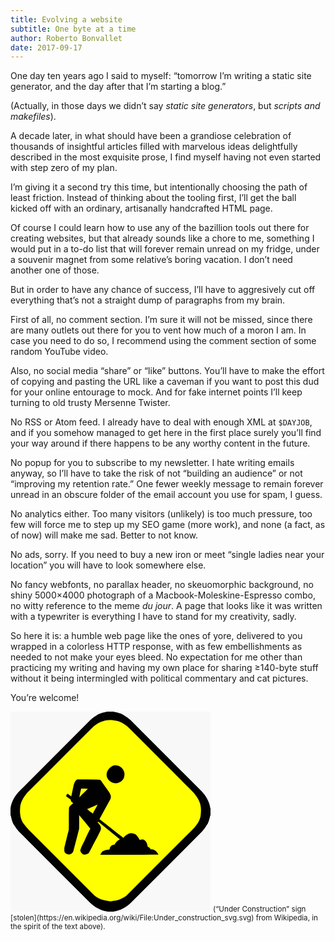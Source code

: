 ```yaml
---
title: Evolving a website
subtitle: One byte at a time
author: Roberto Bonvallet
date: 2017-09-17
---
```


One day ten years ago I said to myself:
“tomorrow I’m writing a static site generator,
and the day after that I’m starting a blog.”

(Actually, in those days we didn’t say _static site generators_,
but _scripts and makefiles_).

A decade later,
in what should have been a grandiose celebration
of thousands of insightful articles
filled with marvelous ideas
delightfully described in the most exquisite prose,
I find myself having not even started with step zero of my plan.

I’m giving it a second try this time,
but intentionally choosing the path of least friction.
Instead of thinking about the tooling first,
I’ll get the ball kicked off
with an ordinary, artisanally handcrafted HTML page.

Of course I could learn how to use
any of the bazillion tools out there for creating websites,
but that already sounds like a chore to me,
something I would put in a to-do list
that will forever remain unread on my fridge,
under a souvenir magnet from some relative’s boring vacation.
I don’t need another one of those.

But in order to have any chance of success,
I’ll have to aggresively cut off everything
that’s not a straight dump of paragraphs from my brain.

First of all, no comment section.
I’m sure it will not be missed,
since there are many outlets out there
for you to vent how much of a moron I am.
In case you need to do so,
I recommend using the comment section
of some random YouTube video.

Also, no social media “share” or “like” buttons.
You’ll have to make the effort of copying and pasting the URL like a caveman
if you want to post this dud for your online entourage to mock.
And for fake internet points
I’ll keep turning to old trusty Mersenne Twister.

No RSS or Atom feed.
I already have to deal with enough XML at <code>$DAYJOB</code>,
and if you somehow managed to get here in the first place
surely you’ll find your way around
if there happens to be any worthy content in the future.

No popup for you to subscribe to my newsletter.
I hate writing emails anyway,
so I’ll have to take the risk of not “building an audience”
or not “improving my retention rate.”
One fewer weekly message to remain forever unread
in an obscure folder of the email account you use for spam, I guess.

No analytics either.
Too many visitors (unlikely) is too much pressure,
too few will force me to step up my SEO game (more work),
and none (a fact, as of now) will make me sad.
Better to not know.

No ads, sorry.
If you need to buy a new iron or meet “single ladies near your location”
you will have to look somewhere else.

No fancy webfonts, no parallax header, no skeuomorphic background,
no shiny 5000×4000 photograph of a Macbook-Moleskine-Espresso combo,
no witty reference to the meme *du jour*.
A page that looks like it was written with a typewriter
is everything I have to stand for my creativity, sadly.

So here it is: a humble web page like the ones of yore,
delivered to you wrapped in a colorless HTTP response,
with as few embellishments as needed to not make your eyes bleed.
No expectation for me other than practicing my writing
and having my own place for sharing ≥140-byte stuff
without it being intermingled with political commentary and cat pictures.

You’re welcome!

<svg width="320" height="320" viewBox="0 0 320 320">
  <path fill="#f8f8f8" stroke="#f8f8f8" stroke-width="0.09375" d=" M 0.0 0.0 L 154.6 0.0 C 149.8 1.3 144.8 2.1 140.4 4.3 C 136.0 7.2 131.4 9.9 127.7 13.6 C 90.2 51.2 52.7 88.7 15.2 126.2 C 7.3 133.9 1.6 143.8 0.0 154.8 L 0.0 0.0 Z" />
  <path fill="#010102" stroke="#010102" stroke-width="0.09375" d=" M 154.6 0.0 L 165.2 0.0 C 171.0 1.5 177.3 2.3 182.1 6.0 C 185.6 8.3 189.3 10.6 192.3 13.6 C 230.1 51.5 268.0 89.3 305.9 127.2 C 313.2 134.7 318.4 144.3 320.0 154.7 L 320.0 165.8 C 318.7 170.3 317.9 174.9 315.9 179.1 C 312.8 183.9 309.9 188.9 305.8 192.8 C 268.3 230.4 230.7 267.9 193.2 305.5 C 185.6 313.0 176.0 318.4 165.4 320.0 L 154.7 320.0 C 144.3 318.4 134.8 313.2 127.3 306.0 C 89.3 267.9 51.3 230.0 13.3 191.9 C 10.4 189.0 8.2 185.4 5.9 182.0 C 2.3 177.3 1.7 171.3 0.0 165.8 L 0.0 154.8 C 1.6 143.8 7.3 133.9 15.2 126.2 C 52.7 88.7 90.2 51.2 127.7 13.6 C 131.4 9.9 136.0 7.2 140.4 4.3 C 144.8 2.1 149.8 1.3 154.6 0.0 Z" />
  <path fill="#f8f8f8" stroke="#f8f8f8" stroke-width="0.09375" d=" M 165.2 0.0 L 320.0 0.0 L 320.0 154.7 C 318.4 144.3 313.2 134.7 305.9 127.2 C 268.0 89.3 230.1 51.5 192.3 13.6 C 189.3 10.6 185.6 8.3 182.1 6.0 C 177.3 2.3 171.0 1.5 165.2 0.0 Z" />
  <path fill="#ffff02" stroke="#ffff02" stroke-width="0.09375" d=" M 130.9 25.8 C 139.7 17.1 152.6 11.9 165.0 14.1 C 174.7 14.8 183.5 20.1 190.2 26.8 C 224.5 61.2 258.9 95.5 293.2 129.9 C 296.5 134.3 300.4 138.6 302.1 144.0 C 305.2 150.8 305.1 158.6 304.2 165.9 C 303.3 174.4 297.9 181.3 292.4 187.4 C 256.7 223.0 221.0 258.7 185.4 294.4 C 182.8 296.7 179.6 297.9 176.6 299.5 C 171.6 302.5 165.5 302.3 160.0 303.6 C 155.1 302.5 150.1 302.3 145.4 300.5 C 141.5 298.5 137.3 297.0 134.1 293.9 C 99.6 259.3 65.1 224.9 30.6 190.4 C 27.1 187.2 24.3 183.3 21.2 179.6 C 15.0 171.0 14.4 159.9 15.9 149.8 C 17.7 142.0 22.2 135.3 27.3 129.3 C 61.9 94.8 96.3 60.3 130.9 25.8 Z" />
  <path fill="#010102" stroke="#010102" stroke-width="0.09375" d=" M 164.3 86.4 C 168.8 85.6 174.0 86.2 177.3 89.6 C 181.0 92.9 183.4 98.3 182.0 103.2 C 181.5 108.5 176.9 112.6 172.0 113.9 C 163.1 117.0 152.3 108.4 153.9 98.9 C 155.0 93.4 159.0 88.4 164.3 86.4 Z" />
  <path fill="#010102" stroke="#010102" stroke-width="0.09375" d=" M 101.1 117.8 C 102.1 114.3 103.3 110.5 106.7 108.6 C 117.2 108.7 127.6 108.7 138.0 108.7 C 140.1 108.6 142.1 109.1 144.1 109.5 C 148.2 116.1 153.2 122.1 157.5 128.6 C 159.7 131.9 161.8 136.1 159.8 140.0 C 154.0 150.7 148.0 161.3 142.3 172.1 C 155.4 181.7 167.5 192.5 180.6 202.0 C 184.4 197.9 189.2 193.4 195.2 194.8 C 197.4 195.6 200.0 195.9 201.6 197.7 C 203.7 200.0 205.5 202.6 206.9 205.4 C 209.0 204.4 211.7 204.0 213.8 205.2 C 217.4 207.5 219.2 211.9 219.3 216.0 C 221.5 217.0 223.3 218.4 224.5 220.4 C 230.1 220.0 234.4 224.1 236.6 228.8 C 211.7 229.0 186.9 228.7 162.0 229.1 C 155.9 228.5 149.7 229.6 143.5 228.7 C 144.8 227.2 145.9 225.5 147.0 223.8 C 149.9 222.5 152.9 221.1 156.2 221.1 C 157.9 220.7 159.6 220.1 158.8 217.9 C 160.5 215.3 162.7 212.4 166.3 213.1 C 168.2 209.3 171.3 206.3 175.0 204.2 C 163.8 195.0 152.5 186.0 141.3 176.8 C 140.8 175.5 139.1 176.4 139.5 177.4 C 142.0 180.1 144.9 183.1 144.7 187.0 C 144.9 189.5 143.1 191.6 142.2 193.8 C 139.3 200.7 135.1 207.1 131.8 213.8 C 129.8 218.0 127.6 222.2 125.2 226.2 C 122.6 228.2 118.7 229.6 115.5 228.1 C 113.5 226.6 112.3 224.3 111.6 222.0 C 113.6 214.7 117.9 208.5 120.7 201.5 C 122.9 196.7 125.4 192.0 127.7 187.3 C 121.8 180.0 116.0 172.6 109.8 165.5 C 109.7 172.9 110.1 180.4 109.7 187.8 C 106.8 199.4 103.6 211.0 100.6 222.7 C 99.7 227.6 92.9 230.3 88.9 227.0 C 85.3 225.1 86.1 220.6 86.3 217.2 C 88.6 207.8 91.0 198.5 93.3 189.1 C 93.7 177.9 93.1 166.7 93.6 155.5 C 93.6 151.0 98.2 149.3 100.4 146.1 C 98.0 145.3 96.3 143.3 96.4 140.8 C 94.1 139.2 92.0 137.3 89.5 136.0 C 88.5 133.9 89.9 132.2 91.8 131.5 C 93.5 133.1 95.4 134.5 97.3 135.7 C 98.6 129.8 99.7 123.8 101.1 117.8 Z" />
  <path fill="#ffff02" stroke="#ffff02" stroke-width="0.09375" d=" M 113.0 123.3 C 116.6 123.4 120.1 123.4 123.6 123.4 C 119.3 128.0 114.4 132.1 110.3 136.9 C 110.8 132.3 112.1 127.9 113.0 123.3 Z" />
  <path fill="#ffff02" stroke="#ffff02" stroke-width="0.09375" d=" M 122.7 156.0 C 128.2 153.5 133.7 151.2 139.2 148.7 C 137.2 153.8 133.8 158.0 131.8 163.0 C 128.6 160.8 125.5 158.6 122.7 156.0 Z" />
  <path fill="#f8f8f8" stroke="#f8f8f8" stroke-width="0.09375" d=" M 0.0 165.8 C 1.7 171.3 2.3 177.3 5.9 182.0 C 8.2 185.4 10.4 189.0 13.3 191.9 C 51.3 230.0 89.3 267.9 127.3 306.0 C 134.8 313.2 144.3 318.4 154.7 320.0 L 0.0 320.0 L 0.0 165.8 Z" />
  <path fill="#f8f8f8" stroke="#f8f8f8" stroke-width="0.09375" d=" M 315.9 179.1 C 317.9 174.9 318.7 170.3 320.0 165.8 L 320.0 320.0 L 165.4 320.0 C 176.0 318.4 185.6 313.0 193.2 305.5 C 230.7 267.9 268.3 230.4 305.8 192.8 C 309.9 188.9 312.8 183.9 315.9 179.1 Z" />
</svg>
<small>(“Under Construction” sign [stolen](https://en.wikipedia.org/wiki/File:Under_construction_svg.svg) from Wikipedia, in the spirit of the text above).</small>

